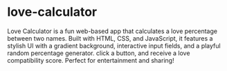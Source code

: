 # love-calculator
Love Calculator is a fun web-based app that calculates a love percentage between two names. Built with HTML, CSS, and JavaScript, it features a stylish UI with a gradient background, interactive input fields, and a playful random percentage generator. click a button, and receive a love compatibility score. Perfect for entertainment and sharing!
